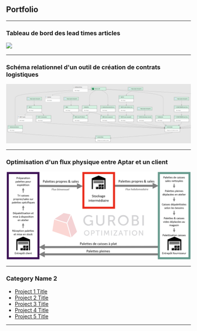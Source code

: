 ## Portfolio

---

### Tableau de bord des lead times articles

<img src="images/LeadTimePBIDashboard.jpg?raw=true"/>

---

### Schéma relationnel d'un outil de création de contrats logistiques

<img src="images/PQDataFlow.png?raw=true"/>

---

### Optimisation d'un flux physique entre Aptar et un client

<img src="images/FluxCaissesCoty.png?raw=true"/>

---

### Category Name 2

- [Project 1 Title](http://example.com/)
- [Project 2 Title](http://example.com/)
- [Project 3 Title](http://example.com/)
- [Project 4 Title](http://example.com/)
- [Project 5 Title](http://example.com/)

---
